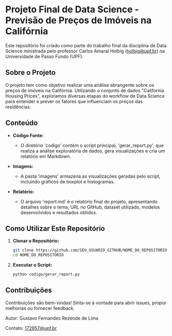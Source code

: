 # Projeto Final de Data Science - Previsão de Preços de Imóveis na Califórnia

Este repositório foi criado como parte do trabalho final da disciplina de Data Science ministrada pelo professor Carlos Amaral Holbig (holbig@upf.br) na Universidade de Passo Fundo (UPF).

## Sobre o Projeto

O projeto tem como objetivo realizar uma análise abrangente sobre os preços de imóveis na Califórnia. Utilizando o conjunto de dados "California Housing Prices", exploramos diversas etapas do workflow de Data Science para entender e prever os fatores que influenciam os preços das residências.

## Conteúdo

- **Código Fonte:**
  - O diretório 'codigo' contém o script principal, 'gerar_report.py', que realiza a análise exploratória de dados, gera visualizações e cria um relatório em Markdown.

- **Imagens:**
  - A pasta 'imagens' armazena as visualizações geradas pelo script, incluindo gráficos de boxplot e histogramas.

- **Relatório:**
  - O arquivo 'report.md' é o relatório final do projeto, apresentando detalhes sobre o tema, URL no GitHub, dataset utilizado, modelos desenvolvidos e resultados obtidos.

## Como Utilizar Este Repositório

1. **Clonar o Repositório:**
   ```bash
   git clone https://github.com/SEU_USUARIO_GITHUB/NOME_DO_REPOSITORIO.git
   cd NOME_DO_REPOSITORIO

1. **Executar o Script:**
   ```bash
   python codigo/gerar_report.py

## Contribuições

Contribuições são bem-vindas! Sinta-se à vontade para abrir issues, propor melhorias ou fornecer feedback.

Autor:
Gustavo Fernandes Rezende de Lima

Contato:
172957@upf.br
